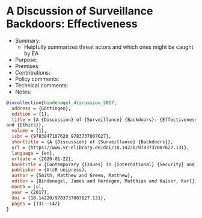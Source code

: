 # A Discussion of Surveillance Backdoors: Effectiveness

- Summary:
  - Helpfully summarizes threat actors and which ones might be caught by EA
- Purpose:
- Premises:
- Contributions:
- Policy comments:
- Technical comments:
- Notes:

```bib
@incollection{bindenagel_discussion_2017,
  address = {Göttingen},
  edition = {1},
  title = {A {Discussion} of {Surveillance} {Backdoors}: {Effectiveness}, {Collateral} {Damage},
and {Ethics}},
  volume = {1},
  isbn = {9783847107620 9783737007627},
  shorttitle = {A {Discussion} of {Surveillance} {Backdoors}},
  url = {https://www.vr-elibrary.de/doi/10.14220/9783737007627.131},
  language = {en},
  urldate = {2020-01-22},
  booktitle = {Contemporary {Issues} in {International} {Security} and {Strategic} {Studies}},
  publisher = {V\&R unipress},
  author = {Smith, Matthew and Green, Matthew},
  editor = {Bindenagel, James and Herdegen, Matthias and Kaiser, Karl},
  month = jul,
  year = {2017},
  doi = {10.14220/9783737007627.131},
  pages = {131--142}
}
```
